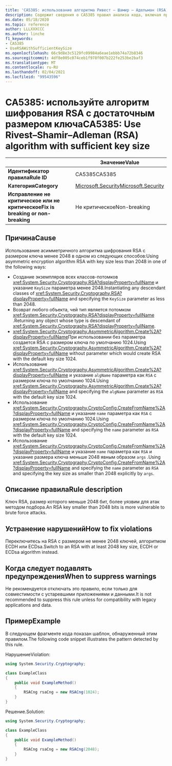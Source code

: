 ```yaml
---
title: 'CA5385: использование алгоритма Ривест – Шамир – Адельман (RSA) с достаточным размером ключа (анализ кода)'
description: Содержит сведения о CA5385 правил анализа кода, включая причины, способы устранения нарушений и время их подавления.
ms.date: 05/18/2020
ms.topic: reference
author: LLLXXXCCC
ms.author: linche
f1_keywords:
- CA5385
- UseRSAWithSufficientKeySize
ms.openlocfilehash: 66c9d8e3c5129fc09984a6eae1ebbb74a72b8346
ms.sourcegitcommit: 4df8e005c074ceb1f978f007b222fe253be2baf3
ms.translationtype: MT
ms.contentlocale: ru-RU
ms.lasthandoff: 02/04/2021
ms.locfileid: "99543596"
---
```

# <a name="ca5385-use-rivestshamiradleman-rsa-algorithm-with-sufficient-key-size"></a><span data-ttu-id="5bb8e-103">CA5385: используйте алгоритм шифрования RSA с достаточным размером ключа</span><span class="sxs-lookup"><span data-stu-id="5bb8e-103">CA5385: Use Rivest–Shamir–Adleman (RSA) algorithm with sufficient key size</span></span>

| | <span data-ttu-id="5bb8e-104">Значение</span><span class="sxs-lookup"><span data-stu-id="5bb8e-104">Value</span></span> |
|-|-|
| <span data-ttu-id="5bb8e-105">**Идентификатор правила**</span><span class="sxs-lookup"><span data-stu-id="5bb8e-105">**Rule ID**</span></span> |<span data-ttu-id="5bb8e-106">CA5385</span><span class="sxs-lookup"><span data-stu-id="5bb8e-106">CA5385</span></span>|
| <span data-ttu-id="5bb8e-107">**Категория**</span><span class="sxs-lookup"><span data-stu-id="5bb8e-107">**Category**</span></span> |[<span data-ttu-id="5bb8e-108">Microsoft.Security</span><span class="sxs-lookup"><span data-stu-id="5bb8e-108">Microsoft.Security</span></span>](security-warnings.md)|
| <span data-ttu-id="5bb8e-109">**Исправление не критическое или не критическое**</span><span class="sxs-lookup"><span data-stu-id="5bb8e-109">**Fix is breaking or non-breaking**</span></span> |<span data-ttu-id="5bb8e-110">Не критическое</span><span class="sxs-lookup"><span data-stu-id="5bb8e-110">Non-breaking</span></span>|

## <a name="cause"></a><span data-ttu-id="5bb8e-111">Причина</span><span class="sxs-lookup"><span data-stu-id="5bb8e-111">Cause</span></span>

<span data-ttu-id="5bb8e-112">Использование асимметричного алгоритма шифрования RSA с размером ключа менее 2048 в одном из следующих способов:</span><span class="sxs-lookup"><span data-stu-id="5bb8e-112">Using asymmetric encryption algorithm RSA with key size less than 2048 in one of the following ways:</span></span>

- <span data-ttu-id="5bb8e-113">Создание экземпляров всех классов-потомков <xref:System.Security.Cryptography.RSA?displayProperty=fullName> и указание `KeySize` параметра менее 2048.</span><span class="sxs-lookup"><span data-stu-id="5bb8e-113">Instantiating any descendant classes of <xref:System.Security.Cryptography.RSA?displayProperty=fullName> and specifying the `KeySize` parameter as less than 2048.</span></span>
- <span data-ttu-id="5bb8e-114">Возврат любого объекта, чей тип является потомком <xref:System.Security.Cryptography.RSA?displayProperty=fullName> .</span><span class="sxs-lookup"><span data-stu-id="5bb8e-114">Returning any object whose type is descendant of <xref:System.Security.Cryptography.RSA?displayProperty=fullName>.</span></span>
- <span data-ttu-id="5bb8e-115"><xref:System.Security.Cryptography.AsymmetricAlgorithm.Create%2A?displayProperty=fullName>При использовании без параметра создается RSA с размером ключа по умолчанию 1024.</span><span class="sxs-lookup"><span data-stu-id="5bb8e-115">Using <xref:System.Security.Cryptography.AsymmetricAlgorithm.Create%2A?displayProperty=fullName> without parameter which would create RSA with the default key size 1024.</span></span>
- <span data-ttu-id="5bb8e-116">Использование <xref:System.Security.Cryptography.AsymmetricAlgorithm.Create%2A?displayProperty=fullName> и указание `algName` параметра как `RSA` с размером ключа по умолчанию 1024.</span><span class="sxs-lookup"><span data-stu-id="5bb8e-116">Using <xref:System.Security.Cryptography.AsymmetricAlgorithm.Create%2A?displayProperty=fullName> and specifying the `algName` parameter as `RSA` with the default key size 1024.</span></span>
- <span data-ttu-id="5bb8e-117">Использование <xref:System.Security.Cryptography.CryptoConfig.CreateFromName%2A?displayProperty=fullName> и указание `name` параметра как `RSA` с размером ключа по умолчанию 1024.</span><span class="sxs-lookup"><span data-stu-id="5bb8e-117">Using <xref:System.Security.Cryptography.CryptoConfig.CreateFromName%2A?displayProperty=fullName> and specifying the `name` parameter as `RSA` with the default key size 1024.</span></span>
- <span data-ttu-id="5bb8e-118">Использование <xref:System.Security.Cryptography.CryptoConfig.CreateFromName%2A?displayProperty=fullName> и указание `name` параметра как `RSA` и указание размера ключа меньше 2048 явным образом `args` .</span><span class="sxs-lookup"><span data-stu-id="5bb8e-118">Using <xref:System.Security.Cryptography.CryptoConfig.CreateFromName%2A?displayProperty=fullName> and specifying the `name` parameter as `RSA` and specifying the key size as smaller than 2048 explicitly by `args`.</span></span>

## <a name="rule-description"></a><span data-ttu-id="5bb8e-119">Описание правила</span><span class="sxs-lookup"><span data-stu-id="5bb8e-119">Rule description</span></span>

<span data-ttu-id="5bb8e-120">Ключ RSA, размер которого меньше 2048 бит, более уязвим для атак методом подбора.</span><span class="sxs-lookup"><span data-stu-id="5bb8e-120">An RSA key smaller than 2048 bits is more vulnerable to brute force attacks.</span></span>

## <a name="how-to-fix-violations"></a><span data-ttu-id="5bb8e-121">Устранение нарушений</span><span class="sxs-lookup"><span data-stu-id="5bb8e-121">How to fix violations</span></span>

<span data-ttu-id="5bb8e-122">Переключитесь на RSA с размером не менее 2048 ключей, алгоритмом ECDH или ECDsa.</span><span class="sxs-lookup"><span data-stu-id="5bb8e-122">Switch to an RSA with at least 2048 key size, ECDH or ECDsa algorithm instead.</span></span>

## <a name="when-to-suppress-warnings"></a><span data-ttu-id="5bb8e-123">Когда следует подавлять предупреждения</span><span class="sxs-lookup"><span data-stu-id="5bb8e-123">When to suppress warnings</span></span>

<span data-ttu-id="5bb8e-124">Не рекомендуется отключать это правило, если только для совместимости с устаревшими приложениями и данными.</span><span class="sxs-lookup"><span data-stu-id="5bb8e-124">It is not recommended to suppress this rule unless for compatibility with legacy applications and data.</span></span>

## <a name="example"></a><span data-ttu-id="5bb8e-125">Пример</span><span class="sxs-lookup"><span data-stu-id="5bb8e-125">Example</span></span>

<span data-ttu-id="5bb8e-126">В следующем фрагменте кода показан шаблон, обнаруженный этим правилом.</span><span class="sxs-lookup"><span data-stu-id="5bb8e-126">The following code snippet illustrates the pattern detected by this rule.</span></span>

<span data-ttu-id="5bb8e-127">Нарушение</span><span class="sxs-lookup"><span data-stu-id="5bb8e-127">Violation:</span></span>

```csharp
using System.Security.Cryptography;

class ExampleClass
{
    public void ExampleMethod()
    {
        RSACng rsaCng = new RSACng(1024);
    }
}
```

<span data-ttu-id="5bb8e-128">Решение.</span><span class="sxs-lookup"><span data-stu-id="5bb8e-128">Solution:</span></span>

```csharp
using System.Security.Cryptography;

class ExampleClass
{
    public void ExampleMethod()
    {
        RSACng rsaCng = new RSACng(2048);
    }
}
```
